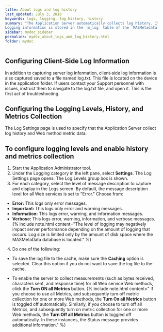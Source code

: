 ```yaml
---
title: About logs and log history
last_updated: July 3, 2018
keywords: logs, logging, log history, history
summary: "The Application Server automatically collects log history. It can also log Web service metric data if it is configured to do so. This allows you to monitor the transactions that take place and to troubleshoot issues. You can log any of the services that comprise the Application Server and log metrics for the Web methods used by the Web services.<br>
Logging information is stored in the `m_log` table of the `MASMetadata` database. Metrics are stored in the `m_metric` table."
sidebar: mydoc_sidebar
permalink: mydoc_about_logs_and_log_history.html
folder: mydoc
---
```

## Configuring Client-Side Log Information

In addition to capturing server log information, client-side log information is also captured saved to a file named log.txt. This file is located on the device in the application folder. If users contact your Support personnel with issues, instruct them to navigate to the log.txt file, and open it. This is the first act of troubleshooting.

## Configuring the Logging Levels, History, and Metrics Collection

The Log Settings page is used to specify that the Application Server collect log history and Web method metric data.

## To configure logging levels and enable history and metrics collection

1.  Start the Application Administrator tool.
2.  Under the Logging category in the left pane, select **Settings**. The Log     Settings page opens. The Log Levels group box is shown. 
3.  For each category, select the level of message description to capture and     display in the Logs screen. By default, the message description level for     all Web services is set to "Error." Choose from:
-   **Error:** This logs only error messages.
-   **Important:** This logs only error and warning messages.
-   **Information:** This logs error, warning, and information messages.
-   **Verbose:** This logs error, warning, information, and verbose messages.
    {% include note.html content="The level of logging may negatively impact server performance depending on the amount of logging that occurs. Log size is limited only by the amount of disk space where the MASMetaData database is located." %}   
	
4.  Do one of the following:

-   To save the log file to the cache, make sure the **Caching** option is     selected. Clear this option if you do not want to save the log file to the     cache.

-   To enable the server to collect measurements (such as bytes received, characters sent, and response time) for all Web service Web methods, click     the **Turn ON all Metrics** button.
    {% include note.html content=" If you choose to use all Metrics, and subsequently turn off metric collection for one or more Web methods, the **Turn On all Metrics** button is toggled off automatically. Similarly, if you choose to turn off all Metrics, and subsequently turn on metric collection for one or more Web methods, the **Turn Off all Metrics** button is toggled off automatically. In these instances, the Status message provides additional information." %}
